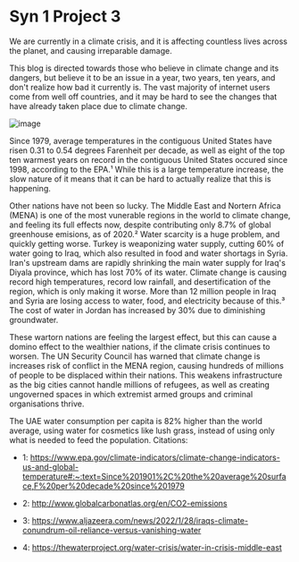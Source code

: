 # Syn 1 Project 3

We are currently in a climate crisis, and it is affecting countless lives across the planet, and causing irreparable damage. 

This blog is directed towards those who believe in climate change and its dangers, but believe it to be an issue in a year, two years, ten years, and don't realize how bad it currently is. The vast majority of internet users come from well off countries, and it may be hard to see the changes that have already taken place due to climate change. 

![image](https://www.epa.gov/sites/default/files/2021-04/temperature_figure1_2021.png)

Since 1979, average temperatures in the contiguous United States have risen 0.31 to 0.54 degrees Farenheit per decade, as well as eight of the top ten warmest years on record in the contiguous United States occured since 1998, according to the EPA.¹ While this is a large temperature increase, the slow nature of it means that it can be hard to actually realize that this is happening. 

Other nations have not been so lucky. The Middle East and Nortern Africa (MENA) is one of the most vunerable regions in the world to climate change, and feeling its full effects now, despite contributing only 8.7% of global greenhouse emisions, as of 2020.² Water scarcity is a huge problem, and quickly getting worse. Turkey is weaponizing water supply, cutting 60% of water going to Iraq, which also resulted in food and water shortags in Syria. Iran's upstream dams are rapidly shrinking the main water supply for Iraq's Diyala province, which has lost 70% of its water. Climate change is causing record high temperatures, record low rainfall, and desertification of the region, which is only making it worse. More than 12 million people in Iraq and Syria are losing access to water, food, and electricity because of this.³ The cost of water in Jordan has increased by 30% due to diminishing groundwater. 

These wartorn nations are feeling the largest effect, but this can cause a domino effect to the wealthier nations, if the climate crisis continues to worsen. The UN Security Council has warned that climate change is increases risk of conflict in the MENA region, causing hundreds of millions of people to be displaced within their nations. This weakens infrastructure as the big cities cannot handle millions of refugees, as well as creating ungoverned spaces in which extremist armed groups and criminal organisations thrive.

The UAE water consumption per capita is 82% higher than the world average, using water for cosmetics like lush grass, instead of using only what is needed to feed the population.
Citations:
* 1: https://www.epa.gov/climate-indicators/climate-change-indicators-us-and-global-temperature#:~:text=Since%201901%2C%20the%20average%20surface,F%20per%20decade%20since%201979

* 2: http://www.globalcarbonatlas.org/en/CO2-emissions

* 3: https://www.aljazeera.com/news/2022/1/28/iraqs-climate-conundrum-oil-reliance-versus-vanishing-water

* 4: https://thewaterproject.org/water-crisis/water-in-crisis-middle-east

